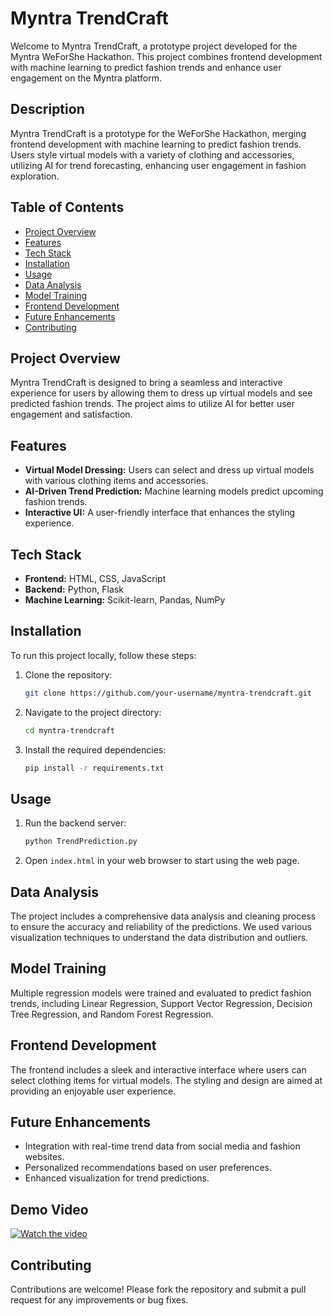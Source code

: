 
# Myntra TrendCraft

Welcome to Myntra TrendCraft, a prototype project developed for the Myntra WeForShe Hackathon. This project combines frontend development with machine learning to predict fashion trends and enhance user engagement on the Myntra platform.

## Description
Myntra TrendCraft is a prototype for the WeForShe Hackathon, merging frontend development with machine learning to predict fashion trends. Users style virtual models with a variety of clothing and accessories, utilizing AI for trend forecasting, enhancing user engagement in fashion exploration.

## Table of Contents
- [Project Overview](#project-overview)
- [Features](#features)
- [Tech Stack](#tech-stack)
- [Installation](#installation)
- [Usage](#usage)
- [Data Analysis](#data-analysis)
- [Model Training](#model-training)
- [Frontend Development](#frontend-development)
- [Future Enhancements](#future-enhancements)
- [Contributing](#contributing)

## Project Overview
Myntra TrendCraft is designed to bring a seamless and interactive experience for users by allowing them to dress up virtual models and see predicted fashion trends. The project aims to utilize AI for better user engagement and satisfaction.

## Features
- **Virtual Model Dressing:** Users can select and dress up virtual models with various clothing items and accessories.
- **AI-Driven Trend Prediction:** Machine learning models predict upcoming fashion trends.
- **Interactive UI:** A user-friendly interface that enhances the styling experience.

## Tech Stack
- **Frontend:** HTML, CSS, JavaScript
- **Backend:** Python, Flask
- **Machine Learning:** Scikit-learn, Pandas, NumPy

## Installation
To run this project locally, follow these steps:

1. Clone the repository:
   ```sh
   git clone https://github.com/your-username/myntra-trendcraft.git
   ```
2. Navigate to the project directory:
   ```sh
   cd myntra-trendcraft
   ```
3. Install the required dependencies:
   ```sh
   pip install -r requirements.txt
   ```

## Usage
1. Run the backend server:
   ```sh
   python TrendPrediction.py
   ```
2. Open `index.html` in your web browser to start using the web page.

## Data Analysis
The project includes a comprehensive data analysis and cleaning process to ensure the accuracy and reliability of the predictions. We used various visualization techniques to understand the data distribution and outliers.

## Model Training
Multiple regression models were trained and evaluated to predict fashion trends, including Linear Regression, Support Vector Regression, Decision Tree Regression, and Random Forest Regression.

## Frontend Development
The frontend includes a sleek and interactive interface where users can select clothing items for virtual models. The styling and design are aimed at providing an enjoyable user experience.

## Future Enhancements
- Integration with real-time trend data from social media and fashion websites.
- Personalized recommendations based on user preferences.
- Enhanced visualization for trend predictions.

## Demo Video
[![Watch the video](https://drive.google.com/file/d/1FxlinE_2wYdAtm-w0dG14y5goj5c4QCr/view?usp=drive_link)](https://drive.google.com/file/d/1KlVQHs8lNikoSVge9v3NNRt_EfXkzK-s/view?usp=drive_link)

## Contributing
Contributions are welcome! Please fork the repository and submit a pull request for any improvements or bug fixes.
